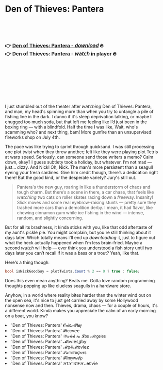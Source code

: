 <h1>Den of Thieves: Pantera</h1>

<br><br><br>

<h3>👉 <a href="https://Jesses-desrnorofol1978.github.io/mjuoqrzhln/">Den of Thieves: Pantera - 𝘥𝘰𝘸𝘯𝘭𝘰𝘢𝘥</a> 🔥<br>
👉 <a href="https://Jesses-desrnorofol1978.github.io/mjuoqrzhln/">Den of Thieves: Pantera - 𝘸𝘢𝘵𝘤𝘩 in player</a> 🔥
</h3>



<br><br><br><br><br><br><br>


I just stumbled out of the theater after 𝘸𝘢𝘵𝘤𝘩𝘪𝘯𝘨 Den of Thieves: Pantera, and man, my head's spinning more than when you try to untangle a pile of fishing line in the dark. I dunno if it's sleep deprivation talking, or maybe I chugged too much soda, but that   left me feeling like I’d just been in the boxing ring — with a blindfold. Half the time I was like, Wait, who's scamming who? and next thing, bam! More gunfire than an unsupervised fireworks shop on July 4th.

The pace was like trying to sprint through quicksand. I was still processing one plot twist when they threw another; felt like they were playing plot Tetris at warp speed. Seriously, can someone send those writers a memo? Calm down, okay? I guess subtlety took a holiday, but whatever. I’m not mad — just… dizzy. And Nick! Oh, Nick. The man's more persistent than a seagull eyeing your fresh sardines. Give him credit though, there’s a dedication right there! But the good kind, or the desperate variety? Jury's still out.

> Pantera's the new guy, roaring in like a thunderstorm of chaos and tough charm. But there’s a scene in there, a car chase, that feels like 𝘸𝘢𝘵𝘤𝘩𝘪𝘯𝘨 two cats on roller skates racing down a 𝘧𝘳𝘦𝘦way. Insanity! Slick moves and some real eyebrow-raising stunts — pretty sure they trashed more cars than a demolition derby. I mean, it had flavor, like chewing cinnamon gum while ice fishing in the wind — intense, random, and slightly concerning.

But for all its brashness, it kinda sticks with you, like that odd aftertaste of my aunt's pickle pie. You might complain, but you're still thinking about it days later. Which totally means I'll end up 𝘥𝘰𝘸𝘯𝘭𝘰𝘢𝘥𝘪𝘯𝘨 it, just to figure out what the heck actually happened when I'm less brain-fried. Maybe a second 𝘸𝘢𝘵𝘤𝘩 will help — ever think you understood a fish story until two days later you can’t recall if it was a bass or a trout? Yeah, like that. 

Here's a thing though: 

```csharp
bool isNickGoodGuy = plotTwists.Count % 2 == 0 ? true : false;
```

Does this even mean anything? Beats me. Gotta love random programming thoughts popping up like clueless seagulls in a hardware store.

Anyhow, in a world where reality bites harder than the winter wind out on the open sea, it's nice to just get carried away by some Hollywood nonsense now and then. Thieves, drama, chaos — for a couple of hours, it's a different world. Kinda makes you appreciate the calm of an early morning on a boat, you know?

<li>'Den of Thieves: Pantera' 𝓞𝓃𝗂𝗈𝓃𝓟𝗅𝖆𝗒</li>
<li>'Den of Thieves: Pantera' 𝓕𝗋𝖾𝖾ν𝖾𝖾</li>
<li>'Den of Thieves: Pantera' 𝒲𝒶𝓉𝒸𝒽 𝒾𝓃 𝓛𝗈𝗌 𝒜𝗇𝗀𝖾𝗅𝖾𝗌</li>
<li>'Den of Thieves: Pantera' 𝓜𝗈ν𝗂𝖾𝗌𝓙𝗈𝗒</li>
<li>'Den of Thieves: Pantera' 𝓜ρ𝟜𝓜𝗈ν𝗂𝖾𝗓</li>
<li>'Den of Thieves: Pantera' 𝒯𝒶𝗆𝗂𝗅𝗋𝗈ç𝗄𝑒𝗋𝗌</li>
<li>'Den of Thieves: Pantera' 𝓕𝗂𝗅𝗆𝗒𝗐𝓐ρ</li>
<li>'Den of Thieves: Pantera' 𝒴𝖳𝒮 𝒴𝖨𝖥𝒴 𝓜𝗈ν𝗂𝖾</li>
